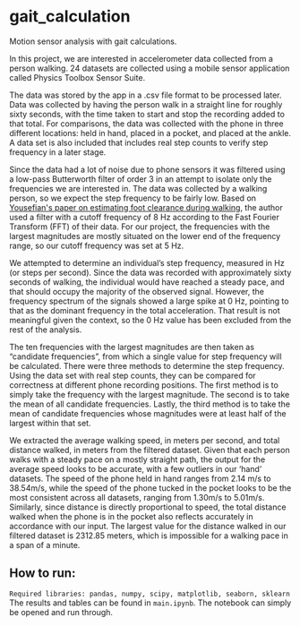# gait_calculation
Motion sensor analysis with gait calculations.

In this project, we are interested in accelerometer data collected from a person walking.
24 datasets are collected using a mobile sensor application called Physics Toolbox Sensor Suite.

The data was stored by the app in a .csv file format to be processed later. Data was collected by having the person walk in a straight line for roughly sixty seconds, with the time taken to start and stop the recording added to that total. For comparisons, the data was collected with the phone in three different locations: held in hand, placed in a pocket, and placed at the ankle. A data set is also included that includes real step counts to verify step frequency in a later stage.

Since the data had a lot of noise due to phone sensors it was filtered using a low-pass Butterworth filter of order 3 in an attempt to isolate only the frequencies we are interested in. The data was collected by a walking person, so we expect the step frequency to be fairly low. Based on [Yousefian's paper on estimating foot clearance during walking](https://summit.sfu.ca/item/17204), the author used a filter with a cutoff frequency of 8 Hz according to the Fast Fourier Transform (FFT) of their data. For our project, the frequencies with the largest magnitudes are mostly situated on the lower end of the frequency range, so our cutoff frequency was set at 5 Hz.

We attempted to determine an individual’s step frequency, measured in Hz (or steps per second). Since the data was recorded with approximately sixty seconds of walking, the individual would have reached a steady pace, and that should occupy the majority of the observed signal. However, the frequency spectrum of the signals showed a large spike at 0 Hz, pointing to that as the dominant frequency in the total acceleration. That result is not meaningful given the context, so the 0 Hz value has been excluded from the rest of the analysis.

The ten frequencies with the largest magnitudes are then taken as “candidate frequencies”, from which a single value for step frequency will be calculated. There were three methods to determine the step frequency. Using the data set with real step counts, they can be compared for correctness at different phone recording positions. The first method is to simply take the frequency with the largest magnitude. The second is to take the mean of all candidate frequencies. Lastly, the third method is to take the mean of candidate frequencies whose magnitudes were at least half of the largest within that set.

We extracted the average walking speed, in meters per second, and total distance walked, in meters from the filtered dataset. Given that each person walks with a steady pace on a mostly straight path, the output for the average speed looks to be accurate, with a few outliers in our ‘hand’ datasets. The speed of the phone held in hand ranges from 2.14 m/s to 38.54m/s, while the speed of the phone tucked in the pocket looks to be the most consistent across all datasets, ranging from 1.30m/s to 5.01m/s. Similarly, since distance is directly proportional to speed, the total distance walked when the phone is in the pocket also reflects accurately in accordance with our input. The largest value for the distance walked in our filtered dataset is 2312.85 meters, which is impossible for a walking pace in a span of a minute.



## How to run:
`Required libraries: pandas, numpy, scipy, matplotlib, seaborn, sklearn`
The results and tables can be found in `main.ipynb`. The notebook can simply be opened and run through.
